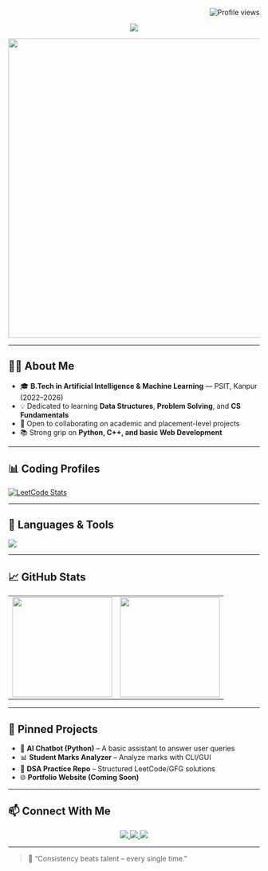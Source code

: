 <!-- Profile views -->
<p align="right">
  <img src="https://komarev.com/ghpvc/?username=brajesh-chaurasia&label=Profile+Views&color=blue&style=flat" alt="Profile views" />
</p>

<!-- Banner Heading -->
<p align="center">
  <img src="https://readme-typing-svg.demolab.com?font=Fira+Code&size=24&duration=3000&pause=1000&center=true&vCenter=true&width=700&lines=Hi%F0%9F%91%8B%2C+I'm+Brajesh+Chaurasia;B.Tech+AIML+Student+%7C+Focused+on+DSA+%26+Placements;Passionate+Coder+%7C+Problem+Solver+%F0%9F%A4%96" />
</p>

<!-- Animated Young Coder Image -->
<p align="center">
  <img src="https://oaidalleapiprodscus.blob.core.windows.net/private/org-LHWrJcsPFBWk2DcAlv7uPXoT/user-SObJQkRDjHKeelMd0jPtAiMv/img-KdCKE2oBrNVwTfQv0kJc10qt.png?st=2025-07-19T10%3A54%3A08Z&se=2025-07-19T12%3A54%3A08Z&sp=r&sv=2021-08-06&sr=b&sig=3UI08mcVQOynbnxUieZb8XTU6Nm2pgu5JKdb1RwLm%2Fo%3D" width="600"/>
</p>

---

## 👨‍🎓 About Me

- 🎓 **B.Tech in Artificial Intelligence & Machine Learning** — PSIT, Kanpur (2022–2026)
- 💡 Dedicated to learning **Data Structures**, **Problem Solving**, and **CS Fundamentals**
- 💬 Open to collaborating on academic and placement-level projects
- 📚 Strong grip on **Python, C++, and basic Web Development**

---

## 📊 Coding Profiles

[![LeetCode Stats](https://leetcard.jacoblin.cool/2213186?theme=dark&font=Consolas&ext=activity)](https://leetcode.com/u/2213186/)

---

## 🧰 Languages & Tools

<img src="https://skillicons.dev/icons?i=py,cpp,html,css,js,react,git,github,vscode" />

---

## 📈 GitHub Stats

<table>
  <tr>
    <td><img src="https://github-readme-stats.vercel.app/api?username=brajesh-chaurasia&show_icons=true&theme=github_dark&count_private=true" height="200"/></td>
    <td><img src="https://github-readme-streak-stats.herokuapp.com?user=brajesh-chaurasia&theme=github-dark" height="200"/></td>
  </tr>
</table>

---

## 📌 Pinned Projects

- 🤖 **AI Chatbot (Python)** – A basic assistant to answer user queries
- 📊 **Student Marks Analyzer** – Analyze marks with CLI/GUI
- 📂 **DSA Practice Repo** – Structured LeetCode/GFG solutions
- 🌐 **Portfolio Website (Coming Soon)**

---

## 📫 Connect With Me

<p align="center">
  <a href="https://www.linkedin.com/in/brajesh-chaurasia/" target="_blank">
    <img src="https://img.shields.io/badge/LinkedIn-0077B5?style=for-the-badge&logo=linkedin&logoColor=white" />
  </a>
  <a href="https://www.instagram.com/ig_brajesh_18" target="_blank">
    <img src="https://img.shields.io/badge/Instagram-E4405F?style=for-the-badge&logo=instagram&logoColor=white" />
  </a>
  <a href="https://github.com/brajesh-chaurasia" target="_blank">
    <img src="https://img.shields.io/badge/GitHub-171515?style=for-the-badge&logo=github&logoColor=white" />
  </a>
</p>

---

> 🚀 “Consistency beats talent – every single time.”

